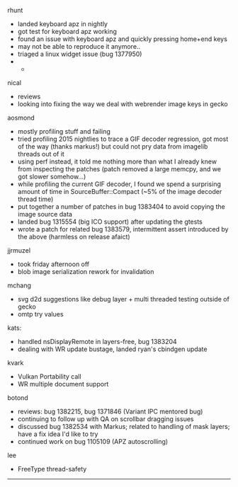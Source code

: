 rhunt
* landed keyboard apz in nightly
* got test for keyboard apz working
* found an issue with keyboard apz and quickly pressing home+end keys
* may not be able to reproduce it anymore..
* triaged a linux widget issue (bug 1377950)
* * 


nical
* reviews
* looking into fixing the way we deal with webrender image keys in gecko



aosmond
* mostly profiling stuff and failing
* tried profiling 2015 nightlies to trace a GIF decoder regression, got most of the way (thanks markus!)  but could not pry data from imagelib threads out of it
* using perf instead, it told me nothing more than what I already knew from inspecting the patches (patch removed a large memcpy, and we got slower somehow...)
* while profiling the current GIF decoder, I found we spend a surprising amount of time in SourceBuffer::Compact (~5% of the image decoder thread time)
* put together a number of patches in bug 1383404 to avoid copying the image source data
* landed bug 1315554 (big ICO support) after updating the gtests
* wrote a patch for related bug 1383579, intermittent assert introduced by the above (harmless on release afaict)



jjrmuzel
* took friday afternoon off
* blob image serialization rework for invalidation



mchang
* svg d2d suggestions like debug layer + multi threaded testing outside of gecko
* omtp try values



kats:
* handled nsDisplayRemote in layers-free, bug 1383204
* dealing with WR update bustage, landed ryan's cbindgen update



kvark
* Vulkan Portability call
* WR multiple document support



botond
* reviews: bug 1382215, bug 1371846 (Variant IPC mentored bug) 
* continuing to follow up with QA on scrollbar dragging issues 
* discussed bug 1382534 with Markus; related to handling of mask layers; have a fix idea I'd like to try 
* continued work on bug 1105109 (APZ autoscrolling)



lee
* FreeType thread-safety

________________


